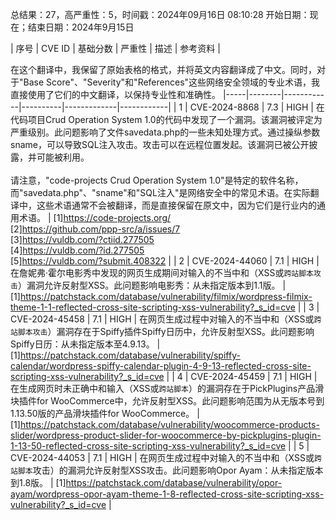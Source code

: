 总结果：27，高严重性：5，时间戳：2024年09月16日 08:10:28
开始日期：现在；结束日期：2024年9月15日

| 序号 | CVE ID | 基础分数 | 严重性 | 描述 | 参考资料 |

在这个翻译中，我保留了原始表格的格式，并将英文内容翻译成了中文。同时，对于"Base Score"、"Severity"和"References"这些网络安全领域的专业术语，我直接使用了它们的中文翻译，以保持专业性和准确性。
|-----|--------|------------|----------|-------------|------------|
| 1 | CVE-2024-8868 | 7.3  | HIGH | 在代码项目Crud Operation System 1.0的代码中发现了一个漏洞。该漏洞被评定为严重级别。此问题影响了文件savedata.php的一些未知处理方式。通过操纵参数sname，可以导致SQL注入攻击。攻击可以在远程位置发起。该漏洞已被公开披露，并可能被利用。<br><br>请注意，"code-projects Crud Operation System 1.0"是特定的软件名称，而"savedata.php"、"sname"和"SQL注入"是网络安全中的常见术语。在实际翻译中，这些术语通常不会被翻译，而是直接保留在原文中，因为它们是行业内的通用术语。 | [1]https://code-projects.org/<br>[2]https://github.com/ppp-src/a/issues/7<br>[3]https://vuldb.com/?ctiid.277505<br>[4]https://vuldb.com/?id.277505<br>[5]https://vuldb.com/?submit.408322 |
| 2 | CVE-2024-44060 | 7.1  | HIGH | 在詹妮弗·霍尔电影秀中发现的网页生成期间对输入的不当中和（XSS或`跨站脚本攻击`）漏洞允许反射型XSS。此问题影响电影秀：从未指定版本到1.1版。 | [1]https://patchstack.com/database/vulnerability/filmix/wordpress-filmix-theme-1-1-reflected-cross-site-scripting-xss-vulnerability?_s_id=cve |
| 3 | CVE-2024-45458 | 7.1  | HIGH | 在网页生成过程中对输入的不当中和（XSS或`跨站脚本攻击`）漏洞存在于Spiffy插件Spiffy日历中，允许反射型XSS。此问题影响Spiffy日历：从未指定版本至4.9.13。 | [1]https://patchstack.com/database/vulnerability/spiffy-calendar/wordpress-spiffy-calendar-plugin-4-9-13-reflected-cross-site-scripting-xss-vulnerability?_s_id=cve |
| 4 | CVE-2024-45459 | 7.1  | HIGH | 在生成网页时未正确中和输入（XSS或`跨站脚本`）的漏洞存在于PickPlugins产品滑块插件for WooCommerce中，允许反射型XSS。此问题影响范围为从无版本号到1.13.50版的产品滑块插件for WooCommerce。 | [1]https://patchstack.com/database/vulnerability/woocommerce-products-slider/wordpress-product-slider-for-woocommerce-by-pickplugins-plugin-1-13-50-reflected-cross-site-scripting-xss-vulnerability?_s_id=cve |
| 5 | CVE-2024-44053 | 7.1  | HIGH | 在网页生成过程中对输入的不当中和（XSS或`跨站脚本`攻击）的漏洞允许反射型XSS攻击。此问题影响Opor Ayam：从未指定版本到1.8版。 | [1]https://patchstack.com/database/vulnerability/opor-ayam/wordpress-opor-ayam-theme-1-8-reflected-cross-site-scripting-xss-vulnerability?_s_id=cve |